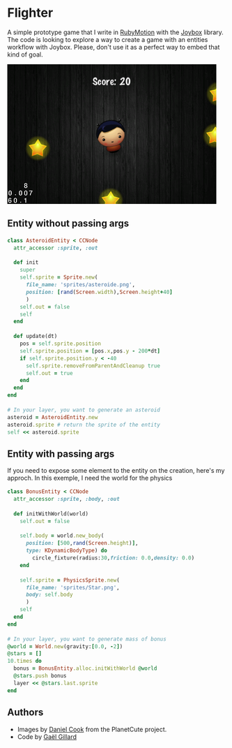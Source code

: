 # Flighter

A simple prototype game that I write in [RubyMotion](http://www.rubymotion.com/) with the [Joybox](https://github.com/rubymotion/Joybox) library. The code is looking to explore a way to create a game with an entities workflow with Joybox. Please, don't use it as a perfect way to embed that kind of goal.

![img](resources/screenshot.png)

## Entity without passing args

```ruby
class AsteroidEntity < CCNode
  attr_accessor :sprite, :out

  def init
    super
    self.sprite = Sprite.new(
      file_name: 'sprites/asteroide.png',
      position: [rand(Screen.width),Screen.height+40]
      )
    self.out = false
    self
  end

  def update(dt)
    pos = self.sprite.position
    self.sprite.position = [pos.x,pos.y - 200*dt]
    if self.sprite.position.y < -40
      self.sprite.removeFromParentAndCleanup true
      self.out = true
    end
  end
end

# In your layer, you want to generate an asteroid
asteroid = AsteroidEntity.new
asteroid.sprite # return the sprite of the entity
self << asteroid.sprite
```


## Entity with passing args

If you need to expose some element to the entity on the creation, here's my approch. In this exemple, I need the world for the physics

```ruby
class BonusEntity < CCNode
  attr_accessor :sprite, :body, :out

  def initWithWorld(world)
    self.out = false

    self.body = world.new_body(
      position: [500,rand(Screen.height)],
      type: KDynamicBodyType) do
        circle_fixture(radius:30,friction: 0.0,density: 0.0)
    end

    self.sprite = PhysicsSprite.new(
      file_name: 'sprites/Star.png',
      body: self.body
      )
    self
  end
end

# In your layer, you want to generate mass of bonus
@world = World.new(gravity:[0.0, -2])
@stars = []
10.times do
  bonus = BonusEntity.alloc.initWithWorld @world
  @stars.push bonus
  layer << @stars.last.sprite
end
```

## Authors
* Images by [Daniel Cook](http://www.lostgarden.com/2007/05/dancs-miraculously-flexible-game.html) from the PlanetCute project.
* Code by [Gaël Gillard](http://blog.gaelgillard.com)
